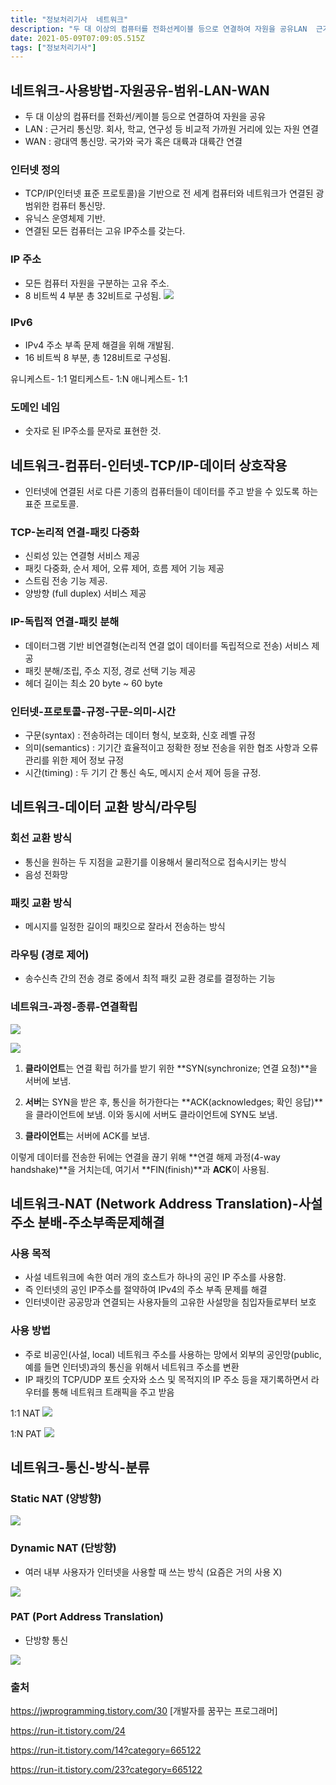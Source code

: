 ```yaml
---
title: "정보처리기사  네트워크"
description: "두 대 이상의 컴퓨터를 전화선케이블 등으로 연결하여 자원을 공유LAN  근거리 통신망. 회사, 학교, 연구성 등 비교적 가까원 거리에 있는 자원 연결WAN  광대역 통신망. 국가와 국가 혹은 대륙과 대륙간 연결TCPIP인터넷 표준 프로토콜을 기반으로 전 세계"
date: 2021-05-09T07:09:05.515Z
tags: ["정보처리기사"]
---
```

## 네트워크-사용방법-자원공유-범위-LAN-WAN
- 두 대 이상의 컴퓨터를 전화선/케이블 등으로 연결하여 자원을 공유
- LAN : 근거리 통신망. 
회사, 학교, 연구성 등 비교적 가까원 거리에 있는 자원 연결
- WAN : 광대역 통신망. 
국가와 국가 혹은 대륙과 대륙간 연결

### 인터넷 정의
- TCP/IP(인터넷 표준 프로토콜)을 기반으로 전 세계 컴퓨터와 네트워크가 연결된 광범위한 컴퓨터 통신망.
- 유닉스 운영체제 기반.
- 연결된 모든 컴퓨터는 고유 IP주소를 갖는다.

### IP 주소
- 모든 컴퓨터 자원을 구분하는 고유 주소. 
- 8 비트씩 4 부분 총 32비트로 구성됨.
![](/velogimages/cbe050fa-3886-4044-8d81-becd3b65e9df-image.png)

### IPv6
- IPv4 주소 부족 문제 해결을 위해 개발됨.
- 16 비트씩 8 부분, 총 128비트로 구성됨.

유니케스트- 1:1
멀티케스트- 1:N
애니케스트- 1:1 

### 도메인 네임
- 숫자로 된 IP주소를 문자로 표현한 것. 

## 네트워크-컴퓨터-인터넷-TCP/IP-데이터 상호작용
- 인터넷에 연결된 서로 다른 기종의 컴퓨터들이 데이터를 주고 받을 수 있도록 하는 표준 프로토콜.

### TCP-논리적 연결-패킷 다중화
- 신뢰성 있는 연결형 서비스 제공
- 패킷 다중화, 순서 제어, 오류 제어, 흐름 제어 기능 제공
- 스트림 전송 기능 제공.
- 양방향 (full duplex) 서비스 제공

### IP-독립적 연결-패킷 분해
- 데이터그램 기반 비연결형(논리적 연결 없이 데이터를 독립적으로 전송) 서비스 제공
- 패킷 분해/조립, 주소 지정, 경로 선택 기능 제공
- 헤더 길이는 최소 20 byte ~ 60 byte

### 인터넷-프로토콜-규정-구문-의미-시간
- 구문(syntax) : 전송하려는 데이터 형식, 보호화, 신호 레벨 규정
- 의미(semantics) : 기기간 효율적이고 정확한 정보 전송을 위한 협조 사항과 오류 관리를 위한 제어 정보 규정
- 시간(timing) : 두 기기 간 통신 속도, 메시지 순서 제어 등을 규정.

## 네트워크-데이터 교환 방식/라우팅
### 회선 교환 방식
- 통신을 원하는 두 지점을 교환기를 이용해서 물리적으로 접속시키는 방식
- 음성 전화망

### 패킷 교환 방식
- 메시지를 일정한 길이의 패킷으로 잘라서 전송하는 방식

### 라우팅 (경로 제어)
- 송수신측 간의 전송 경로 중에서 최적 패킷 교환 경로를 결정하는 기능

### 네트워크-과정-종류-연결확립

![](/velogimages/32fdc5a6-b4a3-4bcd-88eb-d5ec3c6f6012-image.png)

![](/velogimages/ad89beea-0f2d-4ea7-b74a-ece897b40695-image.png)

1) **클라이언트**는 연결 확립 허가를 받기 위한 **SYN(synchronize; 연결 요청)**을 서버에 보냄.

2) **서버**는 SYN을 받은 후, 통신을 허가한다는 **ACK(acknowledges; 확인 응답)**을 클라이언트에 보냄. 이와 동시에 서버도 클라이언트에 SYN도 보냄.

3) **클라이언트**는 서버에 ACK를 보냄.

이렇게 데이터를 전송한 뒤에는 연결을 끊기 위해 **연결 해제 과정(4-way handshake)**을 거치는데, 여기서 **FIN(finish)**과 **ACK**이 사용됨.

## 네트워크-NAT (Network Address Translation)-사설 주소 분배-주소부족문제해결
### 사용 목적
- 사설 네트워크에 속한 여러 개의 호스트가 하나의 공인 IP 주소를 사용함. 
- 즉 인터넷의 공인 IP주소를 절약하여 IPv4의 주소 부족 문제를 해결
- 인터넷이란 공공망과 연결되는 사용자들의 고유한 사설망을 침입자들로부터 보호
### 사용 방법
- 주로 비공인(사설, local) 네트워크 주소를 사용하는 망에서 외부의 공인망(public, 예를 들면 인터넷)과의 통신을 위해서 네트워크 주소를 변환
- IP 패킷의 TCP/UDP 포트 숫자와 소스 및 목적지의 IP 주소 등을 재기록하면서 라우터를 통해 네트워크 트래픽을 주고 받음

1:1 NAT
![](/velogimages/f4efcded-3c7f-4763-9e6d-0edbd5fe01cf-image.png)

1:N PAT
![](/velogimages/2dc61ba0-ed1f-4c7c-a525-9fcc813c807d-image.png)

## 네트워크-통신-방식-분류
### Static NAT (양방향)
![](/velogimages/87ce1f2b-cb6b-40ee-b7d1-3056643feeeb-image.png)
### Dynamic NAT (단방향)
- 여러 내부 사용자가 인터넷을 사용할 때 쓰는 방식 (요즘은 거의 사용 X)

![](/velogimages/11591479-4be2-485b-8097-7c832eae4c08-image.png)
### PAT (Port Address Translation)
- 단방향 통신

![](/velogimages/17d3fee0-c365-459f-affb-7d5d7df4e329-image.png)


### 출처
https://jwprogramming.tistory.com/30 [개발자를 꿈꾸는 프로그래머]

https://run-it.tistory.com/24

https://run-it.tistory.com/14?category=665122

https://run-it.tistory.com/23?category=665122



